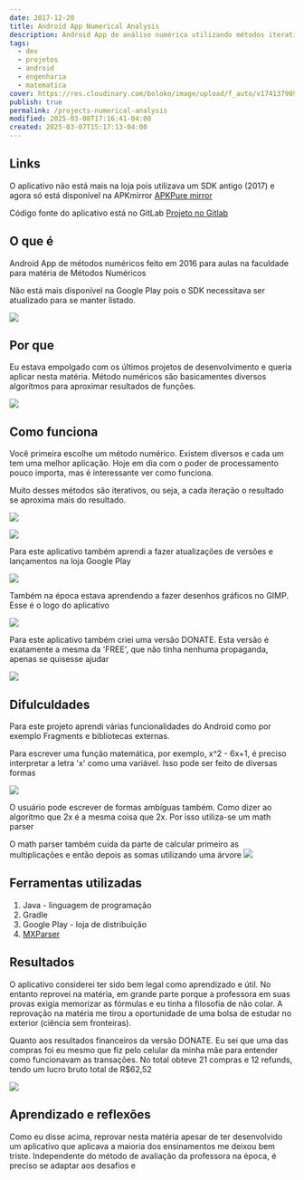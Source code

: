 ```yaml
---
date: 2017-12-20
title: Android App Numerical Analysis
description: Android App de análise numérica utilizando métodos iterativos
tags:
  - dev
  - projetos
  - android
  - engenharia
  - matematica
cover: https://res.cloudinary.com/boloko/image/upload/f_auto/v1741379890/furushow7/image_nwwcrn.png
publish: true
permalink: /projects-numerical-analysis
modified: 2025-03-08T17:16:41-04:00
created: 2025-03-07T15:17:13-04:00
---
```


## Links

O aplicativo não está mais na loja pois utilizava um SDK antigo (2017) e agora só está disponível na APKmirror
[APKPure mirror](https://apkpure.com/br/numerical-analysis-3/com.yurifbecker.numericalanalysis3/download)

Código fonte do aplicativo está no GitLab
[Projeto no Gitlab](https://gitlab.com/yurifbeck/NumericalAnalysis3)

## O que é

Android App de métodos numéricos feito em 2016 para aulas na faculdade para matéria de Métodos Numéricos

Não está mais disponível na Google Play pois o SDK necessitava ser atualizado para se manter listado.

![](https://res.cloudinary.com/boloko/image/upload/f_auto/v1741466638/furushow7/image_bluesp.png)


## Por que

Eu estava empolgado com os últimos projetos de desenvolvimento e queria aplicar nesta matéria. Método numéricos são basicamentes diversos algorítmos para aproximar resultados de funções.


![](https://res.cloudinary.com/boloko/image/upload/f_auto/v1741466710/furushow7/image_qjjif2.png)

## Como funciona

Você primeira escolhe um método numérico. Existem diversos e cada um tem uma melhor aplicação. Hoje em dia com o poder de processamento pouco importa, mas é interessante ver como funciona.

Muito desses métodos são iterativos, ou seja, a cada iteração o resultado se aproxima mais do resultado.

![](https://res.cloudinary.com/boloko/image/upload/f_auto/v1741466811/furushow7/image_oodtrb.png)

![](https://res.cloudinary.com/boloko/image/upload/f_auto/v1741466831/furushow7/image_mjfmwf.png)

Para este aplicativo também aprendi a fazer atualizações de versões e lançamentos na loja Google Play

![](https://res.cloudinary.com/boloko/image/upload/f_auto/v1741467733/furushow7/image_r2gb15.png)

Também na época estava aprendendo a fazer desenhos gráficos no GIMP. Esse é o logo do aplicativo

![](https://res.cloudinary.com/boloko/image/upload/f_auto/v1741467764/furushow7/image_vzbbm6.png)

Para este aplicativo também criei uma versão DONATE. Esta versão é exatamente a mesma da 'FREE', que não tinha nenhuma propaganda, apenas se quisesse ajudar

![](https://res.cloudinary.com/boloko/image/upload/f_auto/v1741467823/furushow7/image_seuyio.png)

## Difulculdades

Para este projeto aprendi várias funcionalidades do Android como por exemplo Fragments e bibliotecas externas.

Para escrever uma função matemática, por exemplo, x^2 - 6x+1, é preciso interpretar a letra 'x' como uma variável. Isso pode ser feito de diversas formas

![](https://res.cloudinary.com/boloko/image/upload/f_auto/v1741467093/furushow7/image_n8qpwo.png)

O usuário pode escrever de formas ambíguas também. Como dizer ao algorítmo que 2x é a mesma coisa que 2x. Por isso utiliza-se um math parser 

O math parser também cuida da parte de calcular primeiro as multiplicações e então depois as somas utilizando uma árvore 
![](https://res.cloudinary.com/boloko/image/upload/f_auto/v1741467290/furushow7/image_ecdpuo.png)

## Ferramentas utilizadas

1. Java - linguagem de programação
2. Gradle
3. Google Play - loja de distribuição
4. [MXParser](https://mathparser.org/)

## Resultados

O aplicativo considerei ter sido bem legal como aprendizado e útil. No entanto reprovei na matéria, em grande parte porque a professora em suas provas exigia memorizar as fórmulas e eu tinha a filosofia de não colar. A reprovação na matéria me tirou a oportunidade de uma bolsa de estudar no exterior (ciência sem fronteiras).

Quanto aos resultados financeiros da versão DONATE. Eu sei que uma das compras foi eu mesmo que fiz pelo celular da minha mãe para entender como funcionavam as transações. No total obteve 21 compras e 12 refunds, tendo um lucro bruto total de R$62,52

![](https://res.cloudinary.com/boloko/image/upload/f_auto/v1741465788/furushow7/image_w3swst.png)

## Aprendizado e reflexões

Como eu disse acima, reprovar nesta matéria apesar de ter desenvolvido um aplicativo que aplicava a maioria dos ensinamentos me deixou bem triste. Independente do método de avaliação da professora na época, é preciso se adaptar aos desafios e 